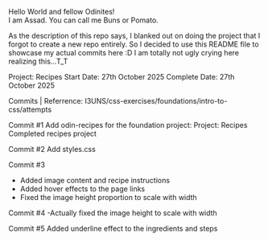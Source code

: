 Hello World and fellow Odinites!  
I am Assad. You can call me Buns or Pomato.

As the description of this repo says, I blanked out on doing the project that I forgot to create a new repo entirely.
So I decided to use this README file to showcase my actual commits here :D
I am totally not ugly crying here realizing this...T_T


Project: Recipes
Start Date: 27th October 2025
Complete Date: 27th October 2025

Commits | Referrence: I3UNS/css-exercises/foundations/intro-to-css/attempts

Commit #1
Add odin-recipes for the foundation project: Project: Recipes
Completed recipes project

Commit #2
Add styles.css

Commit #3
- Added image content and recipe instructions
- Added hover effects to the page links
- Fixed the image height proportion to scale with width

Commit #4
-Actually fixed the image height to scale with width

Commit #5
Added underline effect to the ingredients and steps
